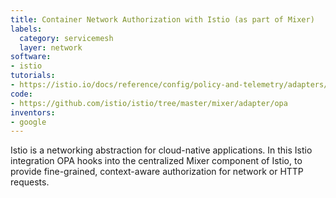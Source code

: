 ```yaml
---
title: Container Network Authorization with Istio (as part of Mixer)
labels:
  category: servicemesh
  layer: network
software:
- istio
tutorials:
- https://istio.io/docs/reference/config/policy-and-telemetry/adapters/opa/
code:
- https://github.com/istio/istio/tree/master/mixer/adapter/opa
inventors:
- google
---
```

Istio is a networking abstraction for cloud-native applications. In this Istio integration OPA hooks into the centralized Mixer component of Istio, to provide fine-grained, context-aware authorization for network or HTTP requests.
